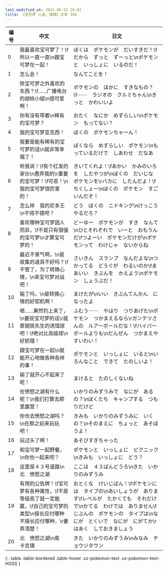 ```yaml
---
last_modified_at: 2021-08-21 16:02
title: 《宝可梦 心金／魂银》文本 394
---
```

| 编号 | 中文 | 日文 |
| ---- | ---- | ---- |
| 0 | 我最喜欢宝可梦了！\f所以一直一直\n跟宝可梦在一起！ | ぼくは　ポケモンが　だいすきだ！\fだから　ずっと　ずーっと\nポケモンと　いっしょに　いるのだ！ |
| 1 | 怎么会！ | なんてことを！ |
| 2 | 除宝可梦之外喜欢的东西？\f……广播电台的胡桃小姐\n很可爱啊！ | ポケモンの　ほかに　すきなもの？\f⋯⋯　ラジオの　クルミちゃん\nきっと　かわいいよ |
| 3 | 你有没有带着\n稀有的宝可梦？ | おたく　なにか　めずらしい\nポケモン　もってない？ |
| 4 | 我的宝可梦亚克西！ | ぼくの　ポケモンちゃーん！ |
| 5 | 我要是能有稀有的宝可梦的话\n就非常幸福了！ | ぼくなら　めずらしい　ポケモン\nもっているだけで　しあわせ　だなあ |
| 6 | 听我说！\f有个红发的家伙\n愚弄我的\r重要的宝可梦！\f可恶！\n我的宝可梦很厉害的！ | きいてくれよ！\fあかい　かみのいろを　したやつが\nぼくの　だいじな　ポケモンを\rバカに　したんだよ！\fちくしょー\nぼくの　ポケモン　すごいんだぞ！ |
| 7 | 怎么样　我的尼多王\n干得不错吧？ | どう　ぼくの　ニドキング\nけっこう　やるだろ？ |
| 8 | 喜欢哪种宝可梦因人而异，\f不是只有很强的宝可梦\n才算宝可梦的！ | どーゆー　ポケモンが　すき　なんて\nひとそれぞれで　いーと　おもうんだ\fつよーい　ポケモンだけが\nポケモンって　わけじゃ　ないからね |
| 9 | 最近不景气啊，\n是收集的道具不好吗？\f不管了，为了转换心情，\n来宝可梦对战吧！ | さいきん　スランプ　なんだよな\nつかってる　どうぐが　わるいのか\fまあいい　きぶんを　かえよう\nポケモン　しょうぶだ！ |
| 10 | 输了吗，\n是转换心情的好契机啊！ | まけたが\nいい　きぶんてんかん　になったよ |
| 11 | 嗯……果然钓上来了，\n要捉宝可梦的话\r就靠钢铁先生的诱饵球吧！\f绝对比高级球\n好抓哦！ | ふむう⋯⋯　やはり　つりあげた\nポケモン　つかまえるなら\rガンテツさんの　ルアーボールだな！\fハイパーボールよりも\nだんぜん　つかまえやすいわい！ |
| 12 | 跟宝可梦在一起\n就能开心地做各种各样的事！ | ポケモンと　いっしょに　いると\nいろんなこと　できて　たのしいよ！ |
| 13 | 输了就开心不起来了呢！ | まけると　たのしくないね |
| 14 | 在愤怒之湖有什么呢？\n我们打算去那里露营！ | いかりのみずうみで　なにが　あるの？\nぼくたち　キャンプする　つもりだけど |
| 15 | 你也去愤怒之湖吗？\n在那之前来玩玩吧！ | きみも　いかりのみずうみに　いくの？\nそのまえに　ちょっと　あそぼうよ！ |
| 16 | 玩过头了啊！ | あそびすぎちゃった |
| 17 | 和宝可梦一起野餐，\n你也一起来吧？ | ポケモンと　いっしょに　ピクニック\nきみも　いっしょに　どう？ |
| 18 | 这里是４３号道路\n北　愤怒之湖 | ここは　４３ばんどうろ\nきた　いかりのみずうみ |
| 19 | 有用的公告牌！\f宝可梦有各种属性，\f不是等级高了就一定能赢，\f自己的宝可梦的类型\n擅长应付哪种不擅长应付哪种，\r要弄清楚！ | おとくな　けいじばん！\fポケモンには　タイプの\nあいしょうが　あります\fレベルが　たかくても　それだけで\nかてる　わけでは　ありません\fじぶんの　ポケモンの　タイプは\nなにが　とくいで　なにが　にがてか\rはあく　しておきましょう |
| 20 | 北　愤怒之湖\n南　卡吉镇 | きた　いかりのみずうみ\nみなみ　チョウジタウン |
{: .table .table-bordered .table-hover .xz-pokemon-text .xz-pokemon-text-HGSS }